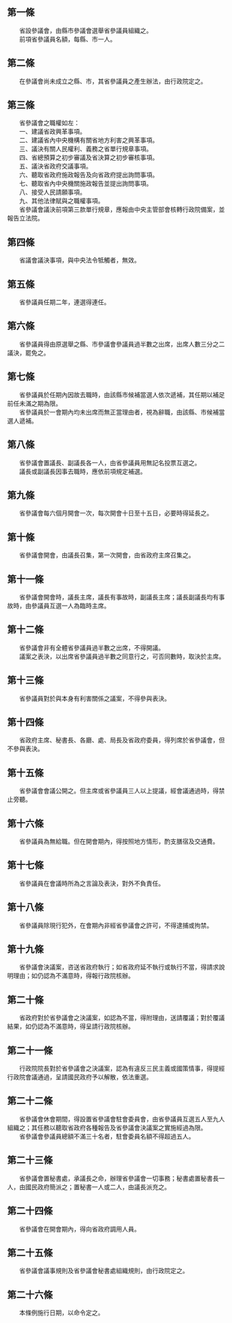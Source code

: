 第一條 
-------
　　省設參議會，由縣市參議會選舉省參議員組織之。  
　　前項省參議員名額，每縣、市一人。  


第二條 
-------
　　在參議會尚未成立之縣、市，其省參議員之產生辦法，由行政院定之。  


第三條 
-------
　　省參議會之職權如左：  
　　一、建議省政興革事項。  
　　二、建議省內中央機構有關省地方利害之興革事項。  
　　三、議決有關人民權利、義務之省單行規章事項。  
　　四、省總預算之初步審議及省決算之初步審核事項。  
　　五、議決省政府交議事項。  
　　六、聽取省政府施政報告及向省政府提出詢問事項。  
　　七、聽取省內中央機關施政報告並提出詢問事項。  
　　八、接受人民請願事項。  
　　九、其他法律賦與之職權事項。  
　　省參議會議決前項第三款單行規章，應報由中央主管部會核轉行政院備案，並報告立法院。  


第四條 
-------
　　省議會議決事項，與中央法令牴觸者，無效。  


第五條 
-------
　　省參議員任期二年，連選得連任。  


第六條 
-------
　　省參議員得由原選舉之縣、市參議會參議員過半數之出席，出席人數三分之二議決，罷免之。  


第七條 
-------
　　省參議員於任期內因故去職時，由該縣市候補當選人依次遞補，其任期以補足前任未滿之期為限。  
　　省參議員於一會期內均未出席而無正當理由者，視為辭職，由該縣、市候補當選人遞補。  


第八條 
-------
　　省參議會置議長、副議長各一人，由省參議員用無記名投票互選之。  
　　議長或副議長因事去職時，應依前項規定補選。  


第九條 
-------
　　省參議會每六個月開會一次，每次開會十日至十五日，必要時得延長之。  


第十條 
-------
　　省參議會開會，由議長召集，第一次開會，由省政府主席召集之。  


第十一條 
---------
　　省參議會開會時，議長主席，議長有事故時，副議長主席；議長副議長均有事故時，由參議員互選一人為臨時主席。  


第十二條 
---------
　　省參議會非有全體省參議員過半數之出席，不得開議。  
　　議案之表決，以出席省參議員過半數之同意行之，可否同數時，取決於主席。  


第十三條 
---------
　　省參議員對於與本身有利害關係之議案，不得參與表決。  


第十四條 
---------
　　省政府主席、秘書長、各廳、處、局長及省政府委員，得列席於省參議會，但不參與表決。  


第十五條 
---------
　　省參議會會議公開之。但主席或省參議員三人以上提議，經會議通過時，得禁止旁聽。  


第十六條 
---------
　　省參議員為無給職。但在開會期內，得按照地方情形，酌支膳宿及交通費。  


第十七條 
---------
　　省參議員在會議時所為之言論及表決，對外不負責任。  


第十八條 
---------
　　省參議員除現行犯外，在會期內非經省參議會之許可，不得逮捕或拘禁。  


第十九條 
---------
　　省參議會決議案，咨送省政府執行；如省政府延不執行或執行不當，得請求說明理由；如仍認為不滿意時，得報行政院核辦。  


第二十條 
---------
　　省政府對於省參議會之決議案，如認為不當，得附理由，送請覆議；對於覆議結果，如仍認為不滿意時，得呈請行政院核辦。  


第二十一條 
-----------
　　行政院院長對於省參議會之決議案，認為有違反三民主義或國策情事，得提經行政院會議通過，呈請國民政府予以解散，依法重選。  


第二十二條 
-----------
　　省參議會休會期間，得設置省參議會駐會委員會，由省參議員互選五人至九人組織之；其任務以聽取省政府各種報告及省參議會決議案之實施經過為限。  
　　省參議會參議員總額不滿三十名者，駐會委員名額不得超過五人。  


第二十三條 
-----------
　　省參議會置秘書處，承議長之命，辦理省參議會一切事務；秘書處置秘書長一人，由國民政府簡派之；置秘書一人或二人，由議長派充之。  


第二十四條 
-----------
　　省參議會在開會期內，得向省政府調用人員。  


第二十五條 
-----------
　　省參議會議事規則及省參議會秘書處組織規則，由行政院定之。  


第二十六條 
-----------
　　本條例施行日期，以命令定之。